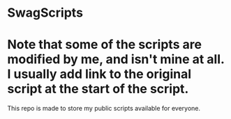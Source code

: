 # SwagScripts

# Note that some of the scripts are modified by me, and isn't mine at all. I usually add link to the original script at the start of the script.

This repo is made to store my public scripts available for everyone.
